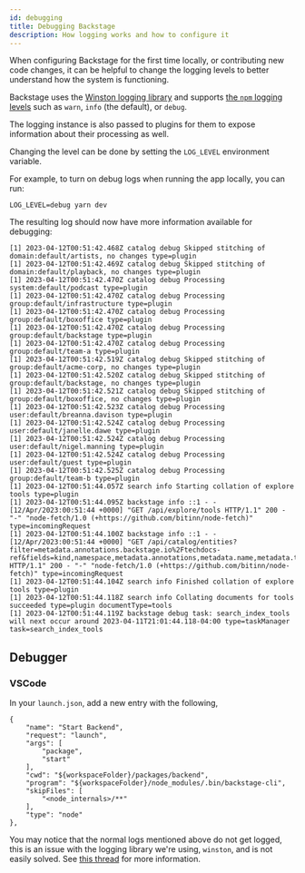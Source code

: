 ```yaml
---
id: debugging
title: Debugging Backstage
description: How logging works and how to configure it
---
```


When configuring Backstage for the first time locally, or contributing new code changes,
it can be helpful to change the logging levels to better understand how the system is functioning.

Backstage uses the [Winston logging library](https://github.com/winstonjs/winston) and supports
[the `npm` logging levels](https://github.com/winstonjs/winston#logging-levels) such as
`warn`, `info` (the default), or `debug`.

The logging instance is also passed to plugins for them to expose information about
their processing as well.

Changing the level can be done by setting the `LOG_LEVEL` environment variable.

For example, to turn on debug logs when running the app locally, you can run:

```shell
LOG_LEVEL=debug yarn dev
```

The resulting log should now have more information available for debugging:

```text
[1] 2023-04-12T00:51:42.468Z catalog debug Skipped stitching of domain:default/artists, no changes type=plugin
[1] 2023-04-12T00:51:42.469Z catalog debug Skipped stitching of domain:default/playback, no changes type=plugin
[1] 2023-04-12T00:51:42.470Z catalog debug Processing system:default/podcast type=plugin
[1] 2023-04-12T00:51:42.470Z catalog debug Processing group:default/infrastructure type=plugin
[1] 2023-04-12T00:51:42.470Z catalog debug Processing group:default/boxoffice type=plugin
[1] 2023-04-12T00:51:42.470Z catalog debug Processing group:default/backstage type=plugin
[1] 2023-04-12T00:51:42.470Z catalog debug Processing group:default/team-a type=plugin
[1] 2023-04-12T00:51:42.519Z catalog debug Skipped stitching of group:default/acme-corp, no changes type=plugin
[1] 2023-04-12T00:51:42.520Z catalog debug Skipped stitching of group:default/backstage, no changes type=plugin
[1] 2023-04-12T00:51:42.521Z catalog debug Skipped stitching of group:default/boxoffice, no changes type=plugin
[1] 2023-04-12T00:51:42.523Z catalog debug Processing user:default/breanna.davison type=plugin
[1] 2023-04-12T00:51:42.524Z catalog debug Processing user:default/janelle.dawe type=plugin
[1] 2023-04-12T00:51:42.524Z catalog debug Processing user:default/nigel.manning type=plugin
[1] 2023-04-12T00:51:42.524Z catalog debug Processing user:default/guest type=plugin
[1] 2023-04-12T00:51:42.525Z catalog debug Processing group:default/team-b type=plugin
[1] 2023-04-12T00:51:44.057Z search info Starting collation of explore tools type=plugin
[1] 2023-04-12T00:51:44.095Z backstage info ::1 - - [12/Apr/2023:00:51:44 +0000] "GET /api/explore/tools HTTP/1.1" 200 - "-" "node-fetch/1.0 (+https://github.com/bitinn/node-fetch)" type=incomingRequest
[1] 2023-04-12T00:51:44.100Z backstage info ::1 - - [12/Apr/2023:00:51:44 +0000] "GET /api/catalog/entities?filter=metadata.annotations.backstage.io%2Ftechdocs-ref&fields=kind,namespace,metadata.annotations,metadata.name,metadata.title,metadata.namespace,spec.type,spec.lifecycle,relations&offset=0&limit=500 HTTP/1.1" 200 - "-" "node-fetch/1.0 (+https://github.com/bitinn/node-fetch)" type=incomingRequest
[1] 2023-04-12T00:51:44.104Z search info Finished collation of explore tools type=plugin
[1] 2023-04-12T00:51:44.118Z search info Collating documents for tools succeeded type=plugin documentType=tools
[1] 2023-04-12T00:51:44.119Z backstage debug task: search_index_tools will next occur around 2023-04-11T21:01:44.118-04:00 type=taskManager task=search_index_tools
```

## Debugger

### VSCode

In your `launch.json`, add a new entry with the following,

```jsonc
{
    "name": "Start Backend",
    "request": "launch",
    "args": [
        "package",
        "start"
    ],
    "cwd": "${workspaceFolder}/packages/backend",
    "program": "${workspaceFolder}/node_modules/.bin/backstage-cli",
    "skipFiles": [
        "<node_internals>/**"
    ],
    "type": "node"
},
```

You may notice that the normal logs mentioned above do not get logged, this is an issue with the logging library we're using, `winston`, and is not easily solved. See [this thread](https://github.com/winstonjs/winston/issues/1544) for more information.
